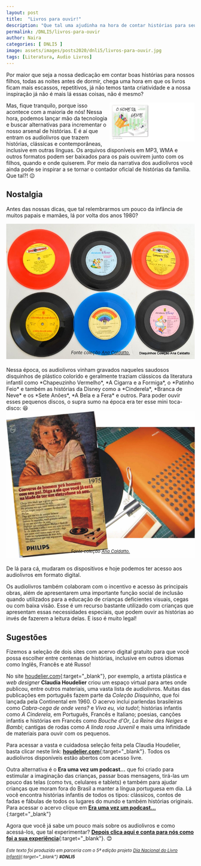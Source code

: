 ```yaml
---
layout: post
title:  "Livros para ouvir!"
description: "Que tal uma ajudinha na hora de contar histórias para seu filho?"
permalink: /DNLI5/livros-para-ouvir
author: Naira
categories: [ DNLI5 ]
image: assets/images/posts2020/dnli5/livros-para-ouvir.jpg
tags: [Literatura, Audio Livros]
---
```

<style>
.onomegente {float: right; width: 45%;}
.obra {float: left; width: 30%; margin-right: 10px;}
.thumb {width: 30%; margin-left: 10px;}
.thumbpq {width: 20%; margin-left: 5px;}
.promo {float: right; width: 28%; margin-left: 10px; margin-top: 10px; box-shadow: 0 4px 8px 0 rgba(0, 0, 0, 0.2), 0 6px 20px 0 rgba(0, 0, 0, 0.19);}
@media only screen and (max-width: 520px) {
  .txt {font-size: 22px;}
  .thumb {display: block; margin-left: auto; margin-right: auto; width: 50%}
  .thumbpq {width: 33%; margin-left: 5px;}
  .promo {float: right; width: 35%}
}
figure {
  margin: 0rem;
}
figcaption {
display: block;
position: relative;
top:-30px;
font-style: italic;
text-align: center;
}
.d5a10 {
  font-family: 'Crafty Girls', cursive;
  color:gray;
  font-weight: bold;
}
</style>
Por maior que seja a nossa dedicação em contar boas histórias para nossos filhos, todas as noites antes de dormir, chega uma hora em que os livros ficam mais escassos, repetitivos, já não temos tanta criatividade e a nossa inspiração já não é mais lá essas coisas, não é mesmo?

<a href="https://aprender.digital/"><img class="onomegente" src="/assets/images/o-nome-da-gente.gif" align="rigth"></a>
Mas, fique tranquilo, porque isso acontece com a maioria de nós! Nessa hora, podemos lançar mão da tecnologia e buscar alternativas para incrementar o nosso arsenal de histórias. E é aí que entram os audiolivros que trazem histórias, clássicas e contemporâneas, inclusive em outras línguas. Os arquivos disponíveis em MP3, WMA e outros formatos podem ser baixados para os pais ouvirem junto com os filhos, quando e onde quiserem. Por meio da narrativa dos audiolivros você ainda pode se inspirar a se tornar o contador oficial de histórias da família. Que tal?! 😉 

## Nostalgia
Antes das nossas dicas, que tal relembrarmos um pouco da infância de muitos papais e mamães, lá por volta dos anos 1980?
<figure>
<img src="/assets/images/posts2020/dnli5/2020-04-22-livros-para-ouvir-disquinhos.jpg" alt="Disquinhos de história infantil">
<figcaption><small>Fonte coleção <a target="_blank" href="https://anacaldatto.blogspot.com/2014/08/lembra-dos-disquinhos-de-historia.html">Ana Caldatto.</a></small></figcaption>
</figure>
Nessa época, os audiolivros vinham gravados naqueles saudosos disquinhos de plástico colorido e geralmente traziam clássicos da literatura infantil como *Chapeuzinho Vermelho*, *A Cigarra e a Formiga*, o *Patinho Feio* e também as histórias da Disney como a *Cinderela*, *Branca de Neve* e os *Sete Anões*, *A Bela e a Fera* e outros. Para poder ouvir esses pequenos discos, o supra sumo na época era ter esse mini toca-disco: 😆
<figure>
<img src="/assets/images/posts2020/dnli5/2020-04-22-livros-para-ouvir-vitrolinha.jpg" alt="Vitrolinha">
<figcaption><small>Fonte coleção <a target="_blank" href="https://anacaldatto.blogspot.com/2014/08/lembra-dos-disquinhos-de-historia.html">Ana Caldatto.</a></small></figcaption>
</figure>
De lá para cá, mudaram os dispositivos e hoje podemos ter acesso aos audiolivros em formato digital.  

Os audiolivros também colaboram com o incentivo e acesso às principais obras, além de apresentarem uma importante função social de inclusão quando utilizados para a educação de crianças deficientes visuais, cegas ou com baixa visão. Esse é um recurso bastante utilizado com crianças que apresentam essas necessidades especiais, que podem ouvir as histórias ao invés de fazerem a leitura delas. E isso é muito legal!

## Sugestões
Fizemos a seleção de dois sites com acervo digital gratuito para que você possa escolher entre centenas de histórias, inclusive em outros idiomas como Inglês, Francês e até Russo!

No site [houdelier.com](https://houdelier.com/home_pages/homeaudiobooks.html){:target="_blank"}, por exemplo, a artista plástica e *web designer* **Claudia Houdelier** criou um espaço virtual para artes onde publicou, entre outros materiais, uma vasta lista de audiolivros. Muitas das publicações em português fazem parte da *Coleção Disquinho*, que foi lançada pela Continental em 1960. O acervo inclui parlendas brasileiras como *Cabra-cega de onde vens?* e *Viva eu, via tudo!*; histórias infantis como *A Cinderela*, em Português, Francês e Italiano; poesias, canções infantis e histórias em Francês como *Bouche d'Or*, *La Reine des Neiges* e *Bambi*; cantigas de rodas como *A linda rosa Juvenil* e mais uma infinidade de materiais para ouvir com os pequenos.

Para acessar a vasta e cuidadosa seleção feita pela Claudia Houdelier, basta clicar neste link: [**houdelier.com**](https://houdelier.com/home_pages/homeaudiobooks.html){:target="_blank"}. Todos os audiolivros disponíveis estão abertos com acesso livre. 

Outra alternativa é o **Era uma vez um podcast…** que foi criado para estimular a imaginação das crianças, passar boas mensagens, tirá-las um pouco das telas (como tvs, celulares e tablets) e também para ajudar crianças que moram fora do Brasil a manter a língua portuguesa em dia.
Lá você encontra histórias infantis de todos os tipos: clássicos, contos de fadas e fábulas de todos os lugares do mundo e também histórias originais. Para acessar o acervo clique em [**Era uma vez um podcast…**](https://eraumavezumpodcast.com.br/){:target="_blank"} 

Agora que você já sabe um pouco mais sobre os audiolivros e como acessá-los, que tal experimentar? [**Depois clica aqui e conta para nós como foi a sua experiência**](https://www.facebook.com/d5a10/posts/156202439261806){:target="_blank"}. 😊

<small><i>Este texto foi produzido em parceria com o 5ª edição projeto [Dia Nacional do Livro Infantil](https://dnli.aprender.digital){:target="_blank"} **#DNLI5**</i></small>